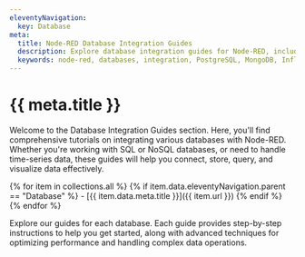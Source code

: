 ```yaml
---
eleventyNavigation:
  key: Database
meta:
  title: Node-RED Database Integration Guides
  description: Explore database integration guides for Node-RED, including PostgreSQL, MongoDB, InfluxDB, DynamoDB, and TimescaleDB
  keywords: node-red, databases, integration, PostgreSQL, MongoDB, InfluxDB, DynamoDB, TimescaleDB
---
```


# {{ meta.title }}

Welcome to the Database Integration Guides section. Here, you'll find comprehensive tutorials on integrating various databases with Node-RED. Whether you're working with SQL or NoSQL databases, or need to handle time-series data, these guides will help you connect, store, query, and visualize data effectively.

{% for item in collections.all %}
  {% if item.data.eleventyNavigation.parent == "Database" %}
    - [{{ item.data.meta.title }}]({{ item.url }})
  {% endif %}
{% endfor %}

Explore our guides for each database. Each guide provides step-by-step instructions to help you get started, along with advanced techniques for optimizing performance and handling complex data operations.
